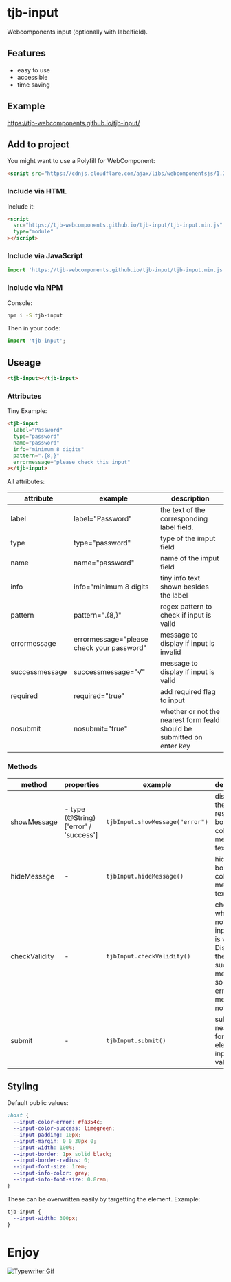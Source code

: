# tjb-input

Webcomponents input (optionally with labelfield).

## Features

- easy to use
- accessible
- time saving

## Example

https://tjb-webcomponents.github.io/tjb-input/

## Add to project

You might want to use a Polyfill for WebComponent:

```html
<script src="https://cdnjs.cloudflare.com/ajax/libs/webcomponentsjs/1.2.0/webcomponents-lite.js"></script>
```

### Include via HTML

Include it:

```html
<script
  src="https://tjb-webcomponents.github.io/tjb-input/tjb-input.min.js"
  type="module"
></script>
```

### Include via JavaScript

```JavaScript
import 'https://tjb-webcomponents.github.io/tjb-input/tjb-input.min.js'
```

### Include via NPM

Console:

```bash
npm i -S tjb-input
```

Then in your code:

```JavaScript
import 'tjb-input';
```

## Useage

```html
<tjb-input></tjb-input>
```

### Attributes

Tiny Example:

```html
<tjb-input
  label="Password"
  type="password"
  name="password"
  info="minimum 8 digits"
  pattern=".{8,}"
  errormessage="please check this input"
></tjb-input>
```

All attributes:

| attribute      | example                                   | description                                                            |
| -------------- | ----------------------------------------- | ---------------------------------------------------------------------- |
| label          | label="Password"                          | the text of the corresponding label field.                             |
| type           | type="password"                           | type of the imput field                                                |
| name           | name="password"                           | name of the imput field                                                |
| info           | info="minimum 8 digits                    | tiny info text shown besides the label                                 |
| pattern        | pattern=".{8,}"                           | regex pattern to check if input is valid                               |
| errormessage   | errormessage="please check your password" | message to display if input is invalid                                 |
| successmessage | successmessage="√"                        | message to display if input is valid                                   |
| required       | required="true"                           | add required flag to input                                             |
| nosubmit       | nosubmit="true"                           | whether or not the nearest form feald should be submitted on enter key |

### Methods

| method        | properties                                  | example                         | description                                                                                                     |
| ------------- | ------------------------------------------- | ------------------------------- | --------------------------------------------------------------------------------------------------------------- |
| showMessage   | - type (@String) <br> ['error' / 'success'] | `tjbInput.showMessage("error")` | displays the respective border color and message text                                                           |
| hideMessage   | -                                           | `tjbInput.hideMessage()`        | hides border color and message text                                                                             |
| checkValidity | -                                           | `tjbInput.checkValidity()`      | checks whether or not the input field is valid. Displays the success message if so and the error message if not |
| submit        | -                                           | `tjbInput.submit()`             | submits the nearest form element if input is valid                                                              |

## Styling

Default public values:

```css
:host {
  --input-color-error: #fa354c;
  --input-color-success: limegreen;
  --input-padding: 10px;
  --input-margin: 0 0 30px 0;
  --input-width: 100%;
  --input-border: 1px solid black;
  --input-border-radius: 0;
  --input-font-size: 1rem;
  --input-info-color: grey;
  --input-info-font-size: 0.8rem;
}
```

These can be overwritten easily by targetting the element. Example:

```css
tjb-input {
  --input-width: 300px;
}
```

# Enjoy

[![Typewriter Gif](https://tjb-webcomponents.github.io/html-template-string/typewriter.gif)](http://thibaultjanbeyer.com/)
